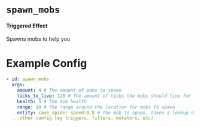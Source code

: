 # `spawn_mobs`
#### Triggered Effect

Spawns mobs to help you

# Example Config
```yaml
- id: spawn_mobs
  args:
    amount: 4 # The amount of mobs to spawn
    ticks_to_live: 120 # The amount of ticks the mobs should live for
    health: 5 # The mob health
    range: 10 # The range around the location for mobs to spawn
    entity: cave_spider speed:0.8 # The mob to spawn, takes a lookup string
  ...other config (eg triggers, filters, mutators, etc)
```
